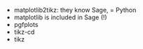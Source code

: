 * matplotlib2tikz: they know Sage, = Python
* matplotlib is included in Sage (!)
* pgfplots
* tikz-cd
* tikz
